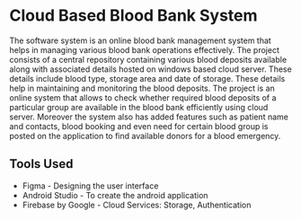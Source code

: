 # Cloud Based Blood Bank System
The software system is an online blood bank management system that helps in managing
various blood bank operations effectively. The project consists of a central repository
containing various blood deposits available along with associated details hosted on windows
based cloud server. These details include blood type, storage area and date of storage. These
details help in maintaining and monitoring the blood deposits. The project is an online system
that allows to check whether required blood deposits of a particular group are available in the
blood bank efficiently using cloud server. Moreover the system also has added features such
as patient name and contacts, blood booking and even need for certain blood group is posted
on the application to find available donors for a blood emergency.

## Tools Used
* Figma - Designing the user interface
* Android Studio - To create the android application
* Firebase by Google - Cloud Services: Storage, Authentication
